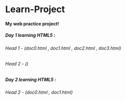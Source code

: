 # Learn-Project

#### My web practice project!





##### Day 1 learning HTML5 : 

##### 

###### Head 1  - (doc0.html , doc1.html , doc2.html , doc3.html)

##### 

###### Head 2  - ()

##### Day 2 learning HTML5 : 

##### 

###### Head 2  - (doc0.html , doc1.html)

